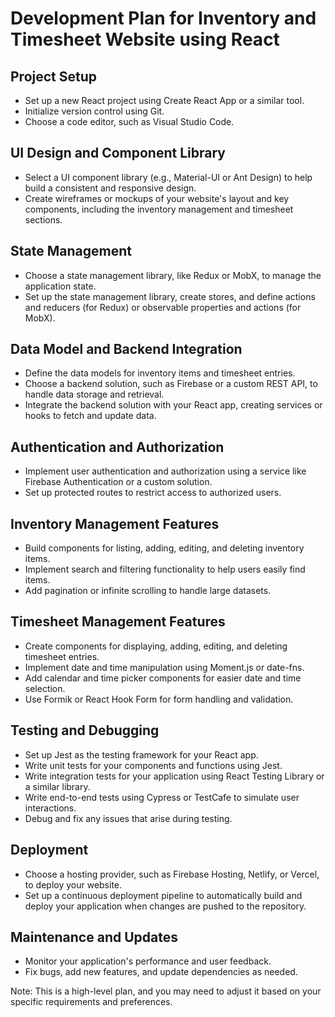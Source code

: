 # Development Plan for Inventory and Timesheet Website using React

## Project Setup
- Set up a new React project using Create React App or a similar tool.
- Initialize version control using Git.
- Choose a code editor, such as Visual Studio Code.

## UI Design and Component Library
- Select a UI component library (e.g., Material-UI or Ant Design) to help build a consistent and responsive design.
- Create wireframes or mockups of your website's layout and key components, including the inventory management and timesheet sections.

## State Management
- Choose a state management library, like Redux or MobX, to manage the application state.
- Set up the state management library, create stores, and define actions and reducers (for Redux) or observable properties and actions (for MobX).

## Data Model and Backend Integration
- Define the data models for inventory items and timesheet entries.
- Choose a backend solution, such as Firebase or a custom REST API, to handle data storage and retrieval.
- Integrate the backend solution with your React app, creating services or hooks to fetch and update data.

## Authentication and Authorization
- Implement user authentication and authorization using a service like Firebase Authentication or a custom solution.
- Set up protected routes to restrict access to authorized users.

## Inventory Management Features
- Build components for listing, adding, editing, and deleting inventory items.
- Implement search and filtering functionality to help users easily find items.
- Add pagination or infinite scrolling to handle large datasets.

## Timesheet Management Features
- Create components for displaying, adding, editing, and deleting timesheet entries.
- Implement date and time manipulation using Moment.js or date-fns.
- Add calendar and time picker components for easier date and time selection.
- Use Formik or React Hook Form for form handling and validation.

## Testing and Debugging
- Set up Jest as the testing framework for your React app.
- Write unit tests for your components and functions using Jest.
- Write integration tests for your application using React Testing Library or a similar library.
- Write end-to-end tests using Cypress or TestCafe to simulate user interactions.
- Debug and fix any issues that arise during testing.

## Deployment
- Choose a hosting provider, such as Firebase Hosting, Netlify, or Vercel, to deploy your website.
- Set up a continuous deployment pipeline to automatically build and deploy your application when changes are pushed to the repository.

## Maintenance and Updates
- Monitor your application's performance and user feedback.
- Fix bugs, add new features, and update dependencies as needed.

Note: This is a high-level plan, and you may need to adjust it based on your specific requirements and preferences.
